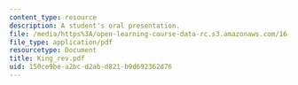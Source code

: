```yaml
---
content_type: resource
description: A student's oral presentation.
file: /media/https%3A/open-learning-course-data-rc.s3.amazonaws.com/16-886-air-transportation-systems-architecting-spring-2004/150ce9bea2bcd2abd821b9d692362d76_King_rev.pdf
file_type: application/pdf
resourcetype: Document
title: King_rev.pdf
uid: 150ce9be-a2bc-d2ab-d821-b9d692362d76
---
```

